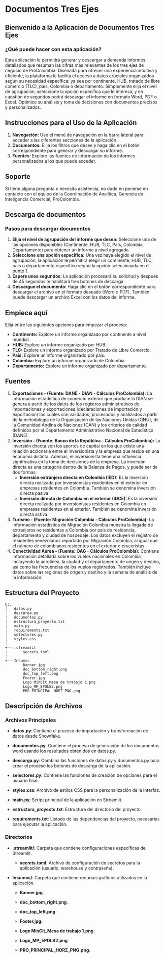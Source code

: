 # Documentos Tres Ejes

## Bienvenido a la Aplicación de Documentos Tres Ejes

### ¿Qué puede hacer con esta aplicación?

Esta aplicación le permitirá generar y descargar a demanda informes detallados que resuman las cifras más relevantes de los tres ejes de negocio de ProColombia. Diseñada para ofrecer una experiencia intuitiva y eficiente, la plataforma le facilita el acceso a datos cruciales organizados según su necesidad específica: ya sea por continente, HUB, tratado de libre comercio (TLC), país, Colombia o departamento. Simplemente elija el nivel de agrupación, seleccione la opción específica que le interesa, y en cuestión de segundos podrá descargar el informe en formato Word, PDF o Excel. Optimice su análisis y toma de decisiones con documentos precisos y personalizados.

## Instrucciones para el Uso de la Aplicación

1. **Navegación:** Use el menú de navegación en la barra lateral para acceder a las diferentes secciones de la aplicación.
2. **Documentos:** Elija los filtros que desee y haga clic en el botón correspondiente para generar y descargar su informe.
3. **Fuentes:** Explore las fuentes de información de los informes personalizados a los que puede acceder.

## Soporte

Si tiene alguna pregunta o necesita asistencia, no dude en ponerse en contacto con el equipo de la Coordinación de Analítica, Gerencia de Inteligencia Comercial, ProColombia.

## Descarga de documentos

### Pasos para descargar documentos

1. **Elija el nivel de agrupación del informe que desea:** Seleccione una de las opciones disponibles (Continente, HUB, TLC, País, Colombia, Departamento) para obtener un informe a nivel agregado.
2. **Seleccione una opción específica:** Una vez haya elegido el nivel de agrupación, la aplicación le permitirá elegir un continente, HUB, TLC, país o departamento específico según la opción seleccionada en el punto 1.
3. **Espere unos segundos:** La aplicación procesará su solicitud y después de 45 segundos le habilitará tres botones de descarga.
4. **Descargue el documento:** Haga clic en el botón correspondiente para descargar el archivo en el formato deseado (Word o PDF). También puede descargar un archivo Excel con los datos del informe.

## Empiece aquí

Elija entre las siguientes opciones para empezar el proceso:

- **Continente:** Explore un informe organizado por continente a nivel mundial.
- **HUB:** Explore un informe organizado por HUB.
- **TLC:** Explore un informe organizado por Tratado de Libre Comercio.
- **País:** Explore un informe organizado por país.
- **Colombia:** Explore un informe organizado de Colombia.
- **Departamento:** Explore un informe organizado por departamento.

## Fuentes

1. **Exportaciones - (Fuente: DANE - DIAN - Cálculos ProColombia):** La información estadística de comercio exterior que produce la DIAN se genera a partir de los datos de los registros administrativos de importaciones y exportaciones (declaraciones de importación y exportación) los cuales son validados, procesados y analizados a partir de la metodología de la Organización de las Naciones Unidas (ONU), de la Comunidad Andina de Naciones (CAN) y los criterios de calidad definidos por el Departamento Administrativo Nacional de Estadística (DANE).
2. **Inversión - (Fuente: Banco de la República - Cálculos ProColombia):** La inversión directa son los aportes de capital en los que existe una relación accionaria entre el inversionista y la empresa que reside en una economía distinta. Además, el inversionista tiene una influencia significativa en la toma de decisiones de la empresa. La inversión directa es una categoría dentro de la Balanza de Pagos, y puede ser de dos formas:
   - **Inversión extranjera directa en Colombia (IED):** Es la inversión directa realizada por inversionistas residentes en el exterior en empresas residentes en Colombia. También se denomina inversión directa pasiva.
   - **Inversión directa de Colombia en el exterior (IDCE):** Es la inversión directa realizada por inversionistas residentes en Colombia en empresas residentes en el exterior. También se denomina inversión directa activa.
3. **Turismo - (Fuente: Migración Colombia - Cálculos ProColombia):** La información estadística de Migración Colombia muestra la llegada de extranjeros no residentes a Colombia por país de residencia, departamento y ciudad de hospedaje. Los datos excluyen el registro de residentes venezolanos reportado por Migración Colombia, al igual que el número de colombianos residentes en el exterior o cruceristas.
4. **Conectividad Aérea - (Fuente: OAG - Cálculos ProColombia):** Contiene información detallada sobre los vuelos nacionales en Colombia, incluyendo la aerolínea, la ciudad y el departamento de origen y destino, así como las frecuencias de los vuelos registrados. También incluye datos sobre las regiones de origen y destino y la semana de análisis de la información.

## Estructura del Proyecto

```plaintext
C:.
¦   datos.py
¦   descarga.py
¦   documentos.py
¦   estructura_proyecto.txt
¦   main.py
¦   requirements.txt
¦   selectores.py
¦   styles.css
¦   
+---.streamlit
¦       secrets.toml
¦       
+---Insumos
        Banner.jpg
        doc_bottom_right.png
        doc_top_left.png
        Footer.jpg
        Logo MinCit_Mesa de trabajo 1.png
        Logo_MP_EPDLB2.png
        PRO_PRINCIPAL_HORZ_PNG.png
```

## Descripción de Archivos

### Archivos Principales

- **datos.py**: Contiene el proceso de importación y transformación de datos desde Snowflake.

- **documentos.py**: Contiene el proceso de generación de los documentos word usando los resultados obtenidos en datos.py. 

- **descarga.py**: Combina las funciones de datos.py y documentos.py para crear el proceso los botones de descarga de la aplicación.

- **selectores.py**: Contiene las funciones de creación de opciones para el usuario final. 

- **styles.css**: Archivo de estilos CSS para la personalización de la interfaz.

- **main.py**: Script principal de la aplicación en Streamlit.

- **estructura_proyecto.txt**: Estructura del directorio del proyecto. 

- **requirements.txt**: Listado de las dependencias del proyecto, necesarias para ejecutar la aplicación.

### Directorios

- **.streamlit/**: Carpeta que contiene configuraciones específicas de Streamlit.

  - **secrets.toml**: Archivo de configuración de secretos para la aplicación (usuario, warehouse y contraseña).

- **Insumos/**: Carpeta que contiene recursos gráficos utilizados en la aplicación.

  - **Banner.jpg**.
  
  - **doc_bottom_right.png**.

  - **doc_top_left.png**.

  - **Footer.jpg**.

  - **Logo MinCit_Mesa de trabajo 1.png**.

  - **Logo_MP_EPDLB2.png**.

  - **PRO_PRINCIPAL_HORZ_PNG.png**.



